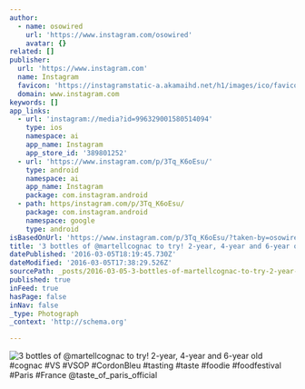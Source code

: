 ```yaml
---
author:
  - name: osowired
    url: 'https://www.instagram.com/osowired'
    avatar: {}
related: []
publisher:
  url: 'https://www.instagram.com'
  name: Instagram
  favicon: 'https://instagramstatic-a.akamaihd.net/h1/images/ico/favicon.ico/7cdab0872b15.ico'
  domain: www.instagram.com
keywords: []
app_links:
  - url: 'instagram://media?id=996329001580514094'
    type: ios
    namespace: ai
    app_name: Instagram
    app_store_id: '389801252'
  - url: 'https://www.instagram.com/p/3Tq_K6oEsu/'
    type: android
    namespace: ai
    app_name: Instagram
    package: com.instagram.android
  - path: https/instagram.com/p/3Tq_K6oEsu/
    package: com.instagram.android
    namespace: google
    type: android
isBasedOnUrl: 'https://www.instagram.com/p/3Tq_K6oEsu/?taken-by=osowired'
title: '3 bottles of @martellcognac to try! 2-year, 4-year and 6-year old #cognac #VS #VSOP #CordonBleu #tasting #taste #foodie #foodfestival #Paris #France @taste_of_paris_official'
datePublished: '2016-03-05T18:19:45.730Z'
dateModified: '2016-03-05T17:38:29.526Z'
sourcePath: _posts/2016-03-05-3-bottles-of-martellcognac-to-try-2-year-4-year-and-6-yea.md
published: true
inFeed: true
hasPage: false
inNav: false
_type: Photograph
_context: 'http://schema.org'

---
```

![3 bottles of &commat;martellcognac to try&excl; 2-year&comma; 4-year and 6-year old &num;cognac &num;VS &num;VSOP &num;CordonBleu &num;tasting &num;taste &num;foodie &num;foodfestival &num;Paris &num;France &commat;taste&lowbar;of&lowbar;paris&lowbar;official](https://scontent.cdninstagram.com/t51.2885-15/e15/11356673_822997471119019_1622137048_n.jpg?ig_cache_key=OTk2MzI5MDAxNTgwNTE0MDk0.2)